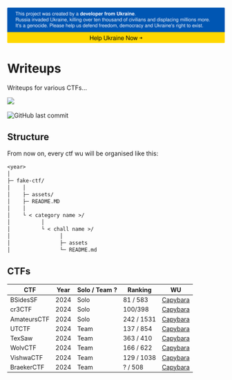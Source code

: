 
[![SWUbanner](https://raw.githubusercontent.com/vshymanskyy/StandWithUkraine/main/banner-direct-single.svg)](https://stand-with-ukraine.pp.ua/)
# Writeups

Writeups for various CTFs...

![](https://www.icegif.com/wp-content/uploads/2023/05/icegif-794.gif)

![GitHub last commit](https://img.shields.io/github/last-commit/looomenn/writeups)

## Structure

From now on, every ctf wu will be organised like this:

```shell
<year>
│
├─ fake-ctf/
│    │ 
│    ├─ assets/
│    ├─ README.MD
│    │ 
│    └ < category name >/
│          │
│          └ < chall name >/
│                │
│                ├─ assets
│                └─ README.md
```

## CTFs

CTF | Year | Solo / Team ? | Ranking | WU |
-- | -- | -- | -- | --
BSidesSF | 2024 | Solo | 81 / 583 | [Capybara](/2024/bsidesfctf/) |
cr3CTF | 2024 | Solo | 100/398 | [Capybara](2024/cr3ctf/) |
AmateursCTF | 2024 | Solo | 242 / 1531 | [Capybara](2024/amateursctf/readme.md) | 
UTCTF  | 2024 | Team | 137 / 854 | [Capybara](2024/utctf/readme.md) |
TexSaw | 2024 | Team | 363 / 410 | [Capybara](2024/texsaw/readme.md) |
WolvCTF | 2024 | Team | 166 / 622 | [Capybara](2024/wolvctf/readme.md) |
VishwaCTF | 2024 | Team | 129 / 1038 | [Capybara](2024/vishwactf/readme.md) | 
BraekerCTF | 2024 | Team | ? / 508 |  [Capybara](2024/braeker-ctf/) | 
